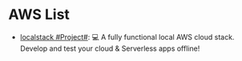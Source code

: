# AWS List

- [localstack #Project#](https://github.com/localstack/localstack): 💻 A fully functional local AWS cloud stack. Develop and test your cloud & Serverless apps offline!

